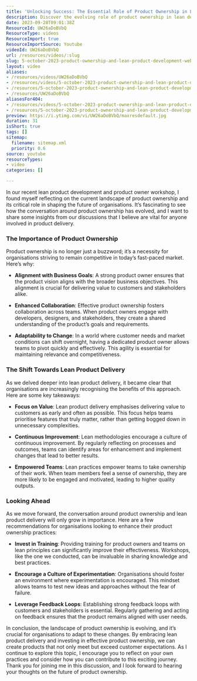 ```yaml
---
title: 'Unlocking Success: The Essential Role of Product Ownership in Lean Product Delivery'
description: Discover the evolving role of product ownership in lean delivery. Learn how to align goals, enhance collaboration, and adapt to change for success!
date: 2023-09-28T09:01:38Z
ResourceId: UW26aDoBVbQ
ResourceType: videos
ResourceImport: true
ResourceImportSource: Youtube
videoId: UW26aDoBVbQ
url: /resources/videos/:slug
slug: 5-october-2023-product-ownership-and-lean-product-development-webinar
layout: video
aliases:
- /resources/videos/UW26aDoBVbQ
- /resources/videos/5-october-2023-product-ownership-and-lean-product-development-webinar
- /resources/5-october-2023-product-ownership-and-lean-product-development-webinar
- /resources/UW26aDoBVbQ
aliasesFor404:
- /resources/videos/5-october-2023-product-ownership-and-lean-product-development-webinar
- /resources/5-october-2023-product-ownership-and-lean-product-development-webinar
preview: https://i.ytimg.com/vi/UW26aDoBVbQ/maxresdefault.jpg
duration: 31
isShort: true
tags: []
sitemap:
  filename: sitemap.xml
  priority: 0.6
source: youtube
resourceTypes:
- video
categories: []

---
```

In our recent lean product development and product owner workshop, I found myself reflecting on the current landscape of product ownership and its critical role in shaping the future of organisations. It’s fascinating to see how the conversation around product ownership has evolved, and I want to share some insights from our discussions that I believe are vital for anyone involved in product delivery.

### The Importance of Product Ownership

Product ownership is no longer just a buzzword; it’s a necessity for organisations striving to remain competitive in today’s fast-paced market. Here’s why:

- **Alignment with Business Goals**: A strong product owner ensures that the product vision aligns with the broader business objectives. This alignment is crucial for delivering value to customers and stakeholders alike.
  
- **Enhanced Collaboration**: Effective product ownership fosters collaboration across teams. When product owners engage with developers, designers, and stakeholders, they create a shared understanding of the product’s goals and requirements.

- **Adaptability to Change**: In a world where customer needs and market conditions can shift overnight, having a dedicated product owner allows teams to pivot quickly and effectively. This agility is essential for maintaining relevance and competitiveness.

### The Shift Towards Lean Product Delivery

As we delved deeper into lean product delivery, it became clear that organisations are increasingly recognising the benefits of this approach. Here are some key takeaways:

- **Focus on Value**: Lean product delivery emphasises delivering value to customers as early and often as possible. This focus helps teams prioritise features that truly matter, rather than getting bogged down in unnecessary complexities.

- **Continuous Improvement**: Lean methodologies encourage a culture of continuous improvement. By regularly reflecting on processes and outcomes, teams can identify areas for enhancement and implement changes that lead to better results.

- **Empowered Teams**: Lean practices empower teams to take ownership of their work. When team members feel a sense of ownership, they are more likely to be engaged and motivated, leading to higher quality outputs.

### Looking Ahead

As we move forward, the conversation around product ownership and lean product delivery will only grow in importance. Here are a few recommendations for organisations looking to enhance their product ownership practices:

- **Invest in Training**: Providing training for product owners and teams on lean principles can significantly improve their effectiveness. Workshops, like the one we conducted, can be invaluable in sharing knowledge and best practices.

- **Encourage a Culture of Experimentation**: Organisations should foster an environment where experimentation is encouraged. This mindset allows teams to test new ideas and approaches without the fear of failure.

- **Leverage Feedback Loops**: Establishing strong feedback loops with customers and stakeholders is essential. Regularly gathering and acting on feedback ensures that the product remains aligned with user needs.

In conclusion, the landscape of product ownership is evolving, and it’s crucial for organisations to adapt to these changes. By embracing lean product delivery and investing in effective product ownership, we can create products that not only meet but exceed customer expectations. As I continue to explore this topic, I encourage you to reflect on your own practices and consider how you can contribute to this exciting journey. Thank you for joining me in this discussion, and I look forward to hearing your thoughts on the future of product ownership.
